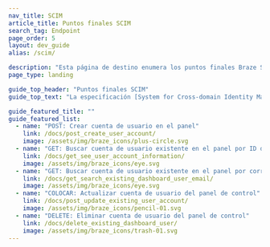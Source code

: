 ```yaml
---
nav_title: SCIM
article_title: Puntos finales SCIM
search_tag: Endpoint
page_order: 5
layout: dev_guide
alias: /scim/

description: "Esta página de destino enumera los puntos finales Braze SCIM."
page_type: landing

guide_top_header: "Puntos finales SCIM"
guide_top_text: "La especificación [System for Cross-domain Identity Management (SCIM)](http://www.simplecloud.info/) está diseñada para facilitar la gestión de las identidades de los usuarios en aplicaciones y servicios basados en la nube, proporcionando un esquema definido para representar a usuarios y grupos. Utilice los puntos finales SCIM de Braze para gestionar el aprovisionamiento automatizado de usuarios."

guide_featured_title: ""
guide_featured_list:
  - name: "POST: Crear cuenta de usuario en el panel"
    link: /docs/post_create_user_account/
    image: /assets/img/braze_icons/plus-circle.svg
  - name: "GET: Buscar cuenta de usuario existente en el panel por ID de recurso"
    link: /docs/get_see_user_account_information/
    image: /assets/img/braze_icons/eye.svg
  - name: "GET: Buscar cuenta de usuario existente en el panel por correo electrónico"
    link: /docs/get_search_existing_dashboard_user_email/
    image: /assets/img/braze_icons/eye.svg
  - name: "COLOCAR: Actualizar cuenta de usuario del panel de control"
    link: /docs/post_update_existing_user_account/
    image: /assets/img/braze_icons/pencil-01.svg
  - name: "DELETE: Eliminar cuenta de usuario del panel de control"
    link: /docs/delete_existing_dashboard_user/
    image: /assets/img/braze_icons/trash-01.svg
---
```


